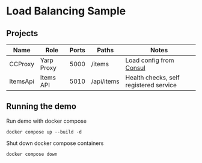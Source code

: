 # Load Balancing Sample

## Projects

| Name     | Role       | Ports | Paths      | Notes                                             |
|----------|------------|-------|------------|---------------------------------------------------|
| CCProxy  | Yarp Proxy | 5000  | /items     | Load config from [Consul](https://www.consul.io/) |
| ItemsApi | Items API  | 5010  | /api/items | Health checks, self registered service            |

## Running the demo

Run demo with docker compose

```shell
docker compose up --build -d 
```

Shut down docker compose containers

```shell
docker compose down 
```
